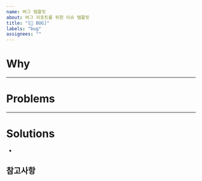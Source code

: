 ```yaml
---
name: 버그 템플릿
about: 버그 리포트를 위한 이슈 템플릿
title: "[🐞 BUG]"
labels: "bug"
assignees: ""
---
```


# Why

---

# Problems

---

# Solutions

-

## 참고사항
